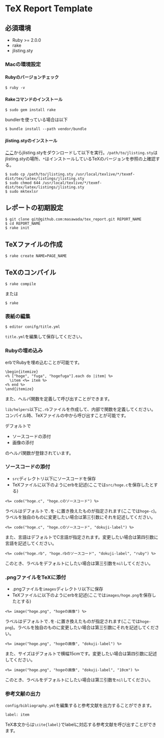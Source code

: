 TeX Report Template
===================

##  必須環境

* Ruby >= 2.0.0
* rake
* jlisting.sty

### Macの環境設定
#### Rubyのバージョンチェック
```
$ ruby -v
```

#### Rakeコマンドのインストール
```
$ sudo gem install rake
```

bundlerを使っている場合は以下

```
$ bundle install --path vendor/bundle
```

#### jlisting.styのインストール
[ここ](http://prdownloads.sourceforge.jp/mytexpert/26068/jlisting.sty.bz2)からjlisting.styをダウンロードして以下を実行。`/path/to/jlisting.sty`はjlisting.styの場所、`*`はインストールしているTeXのバージョンを参照の上確認する。

```
$ sudo cp /path/to/jlisting.sty /usr/local/texlive/*/texmf-dist/tex/latex/listings/jlisting.sty
$ sudo chmod 644 /usr/local/texlive/*/texmf-dist/tex/latex/listings/jlisting.sty
$ sudo mktexlsr
```

## レポートの初期設定
```
$ git clone git@github.com:masawada/tex_report.git REPORT_NAME
$ cd REPORT_NAME
$ rake init
```

## TeXファイルの作成
```
$ rake create NAME=PAGE_NAME
```

## TeXのコンパイル
```
$ rake compile
```

または

```
$ rake
```

### 表紙の編集
```
$ editor conifg/title.yml
```

`title.yml`を編集して保存してください。

### Rubyの埋め込み
erbでRubyを埋め込むことが可能です。

```
\begin{itemize}
<% ["hoge", "fuga", "hogefuga"].each do |item| %>
  \item <%= item %>
<% end %>
\end{itemize}
```

また、ヘルパ関数を定義して呼び出すことができます。

`lib/helpers`以下に`.rb`ファイルを作成して、内部で関数を定義してください。コンパイル時、TeXファイルの中から呼び出すことが可能です。

デフォルトで

* ソースコードの添付
* 画像の添付

のヘルパ関数が登録されています。

### ソースコードの添付
* `src`ディレクトリ以下にソースコードを保存
* TeXファイルに以下のようにerbを記述(ここでは`src/hoge.c`を保存したとする)

```erb
<%= code("hoge.c", "hoge.cのソースコード") %>
```

ラベルはデフォルトで`.`を`-`に置き換えたものが指定されます(ここでは`hoge-c`)。ラベルを独自のものに変更したい場合は第三引数にそれを記述してください。

```erb
<%= code("hoge.c", "hoge.cのソースコード", "dokuji-label") %>
```

また、言語はデフォルトでC言語が指定されます。変更したい場合は第四引数に言語を記述してください。

```erb
<%= code("hoge.rb", "hoge.rbのソースコード", "dokuji-label", "ruby") %>
```

このとき、ラベルをデフォルトにしたい場合は第三引数を`nil`してください。

### .pngファイルをTeXに添付
* .pngファイルを`images`ディレクトリ以下に保存
* TeXファイルに以下のようにerbを記述(ここでは`images/hoge.png`を保存したとする)

```erb
<%= image("hoge.png", "hogeの画像") %>
```

ラベルはデフォルトで`.`を`-`に置き換えたものが指定されます(ここでは`hoge-png`)。ラベルを独自のものに変更したい場合は第三引数にそれを記述してください。

```erb
<%= image("hoge.png", "hogeの画像", "dokuji-label") %>
```

また、サイズはデフォルトで横幅15cmです。変更したい場合は第四引数に記述してください。

```erb
<%= image("hoge.png", "hogeの画像", "dokuji-label", "10cm") %>
```

このとき、ラベルをデフォルトにしたい場合は第三引数を`nil`してください。

### 参考文献の出力
`config/bibliography.yml`を編集すると参考文献を出力することができます。

```
label: item
```

TeX本文からは`\cite{label}`でlabelに対応する参考文献を呼び出すことができます。
